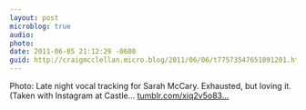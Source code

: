 ```yaml
---
layout: post
microblog: true
audio: 
photo: 
date: 2011-06-05 21:12:29 -0600
guid: http://craigmcclellan.micro.blog/2011/06/06/t77573547651891201.html
---
```

Photo: Late night vocal tracking for Sarah McCary. Exhausted, but loving it. (Taken with Instagram at Castle... [tumblr.com/xiq2v5o83...](http://tumblr.com/xiq2v5o838)
